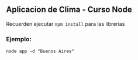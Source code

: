 ## Aplicacion de Clima - Curso Node


Recuerden ejecutar ```npm install``` para las librerias

### Ejemplo:

```
node app -d "Buenos Aires"
```